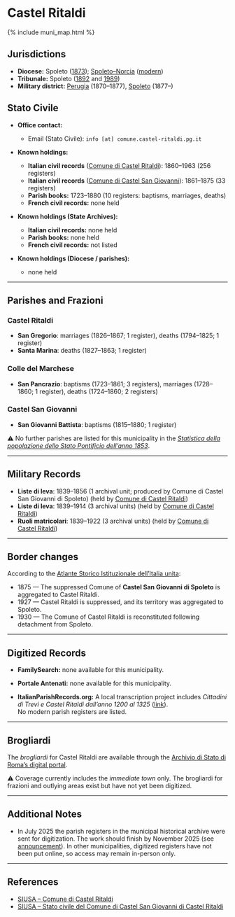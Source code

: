 # Castel Ritaldi

{% include muni_map.html %}

## Jurisdictions

* **Diocese:** Spoleto ([1873](https://www.google.it/books/edition/Il_libro_de_comuni_del_Regno_d_Italia_co/WF9mfeJJcDEC?gbpv=1)); [Spoleto–Norcia](../dio/spoleto.md) ([modern](https://www.chiesacattolica.it/annuario-cei/ricerca-parrocchie/))
* **Tribunale:** Spoleto ([1892](https://www.google.it/books/edition/Bollettino_ufficiale_del_Ministero_di_gr/kRXd4t5fK-0C?hl=en&gbpv=1&pg=PA457&printsec=frontcover) and [1989](https://www.google.it/books/edition/Gazzetta_ufficiale_della_Repubblica_ital/-Z6nogg-qMQC?hl=en&gbpv=1&pg=RA8-PA38&printsec=frontcover))
* **Military district:** [Perugia](../mil/perugia.md) (1870–1877), [Spoleto](../mil/spoleto.md) (1877–)

## Stato Civile

* **Office contact:**

  * Email (Stato Civile): `info [at] comune.castel-ritaldi.pg.it`

* **Known holdings:**

  * **Italian civil records** ([Comune di Castel Ritaldi](https://siusa-archivi.cultura.gov.it/cgi-bin/siusa/pagina.pl?TipoPag=comparc&Chiave=322072)): 1860–1963 (256 registers)
  * **Italian civil records** ([Comune di Castel San Giovanni](https://siusa-archivi.cultura.gov.it/cgi-bin/siusa/pagina.pl?TipoPag=comparc&Chiave=322295)): 1861–1875 (33 registers)  
  * **Parish books:** 1723–1880 (10 registers: baptisms, marriages, deaths)
  * **French civil records:** none held

* **Known holdings (State Archives):**

  * **Italian civil records:** none held
  * **Parish books:** none held
  * **French civil records:** not listed

* **Known holdings (Diocese / parishes):**

  * none held

---

## Parishes and Frazioni

### Castel Ritaldi

* **San Gregorio**: marriages (1826–1867; 1 register), deaths (1794–1825; 1 register)
* **Santa Marina**: deaths (1827–1863; 1 register)

### Colle del Marchese

* **San Pancrazio**: baptisms (1723–1861; 3 registers), marriages (1728–1860; 1 register), deaths (1724–1860; 2 registers)

### Castel San Giovanni

* **San Giovanni Battista**: baptisms (1815–1880; 1 register)

⚠️ No further parishes are listed for this municipality in the *[Statistica della popolazione dello Stato Pontificio dell’anno 1853](https://www.google.it/books/edition/Statistics_della_popolazione_dello_Stato/v6dCAQAAMAAJ)*.

---

## Military Records

* **Liste di leva**: 1839–1856 (1 archival unit; produced by Comune di Castel San Giovanni di Spoleto) (held by [Comune di Castel Ritaldi](https://siusa-archivi.cultura.gov.it/cgi-bin/siusa/pagina.pl?TipoPag=comparc&Chiave=322353&RicVM=ricercasemplice&RicFrmRicSemplice=Liste%20di%20leva&RicProgetto=reg%2dumb&RicSez=complessi))
* **Liste di leva**: 1839–1914 (3 archival units) (held by [Comune di Castel Ritaldi](https://siusa-archivi.cultura.gov.it/cgi-bin/siusa/pagina.pl?TipoPag=comparc&Chiave=322154&RicVM=ricercasemplice&RicFrmRicSemplice=Liste%20di%20leva&RicProgetto=reg%2dumb&RicSez=complessi))
* **Ruoli matricolari**: 1839–1922 (3 archival units) (held by [Comune di Castel Ritaldi](https://siusa-archivi.cultura.gov.it/cgi-bin/siusa/pagina.pl?TipoPag=comparc&Chiave=322154&RicVM=ricercasemplice&RicFrmRicSemplice=Liste%20di%20leva&RicProgetto=reg%2dumb&RicSez=complessi))

---

## Border changes

According to the [Atlante Storico Istituzionale dell’Italia unita](http://dati.san.beniculturali.it/asi/local/detail.html?UA05078):

* 1875 — The suppressed Comune of **Castel San Giovanni di Spoleto** is aggregated to Castel Ritaldi.
* 1927 — Castel Ritaldi is suppressed, and its territory was aggregated to Spoleto.
* 1930 — The Comune of Castel Ritaldi is reconstituted following detachment from Spoleto.

---

## Digitized Records

* **FamilySearch:** none available for this municipality.

* **Portale Antenati:** none available for this municipality.

* **ItalianParishRecords.org:** A local transcription project includes *Cittadini di Trevi e Castel Ritaldi dall’anno 1200 al 1325* ([link](https://www.protrevi.com/protrevi/chicera.asp)). \
No modern parish registers are listed.

---

## Brogliardi

The *brogliardi* for Castel Ritaldi are available through the [Archivio di Stato di Roma’s digital portal](https://imagoarchiviodistatoroma.cultura.gov.it/Gregoriano/s_brogliardi.php?Provincia=Spoleto&Denominazione=Castel%20Ritaldi).

⚠️ Coverage currently includes the *immediate town* only. The brogliardi for frazioni and outlying areas exist but have not yet been digitized.

---

## Additional Notes

* In July 2025 the parish registers in the municipal historical archive were sent for digitization. The work should finish by November 2025 (see [announcement](https://www.facebook.com/archivisticabibliograficaumbria/posts/pfbid0LA5iBJ5Gks7LT9xEoAg7qTvaKaeypEyyUz6djKnFBLnMSKFtJVKonQg829ZSDtaUl)). In other municipalities, digitized registers have not been put online, so access may remain in-person only.

---

## References

* [SIUSA – Comune di Castel Ritaldi](https://siusa-archivi.cultura.gov.it/cgi-bin/siusa/pagina.pl?TipoPag=comparc&Chiave=322072)
* [SIUSA – Stato civile del Comune di Castel San Giovanni di Castel Ritaldi](https://siusa-archivi.cultura.gov.it/cgi-bin/siusa/pagina.pl?TipoPag=comparc&Chiave=322295)

